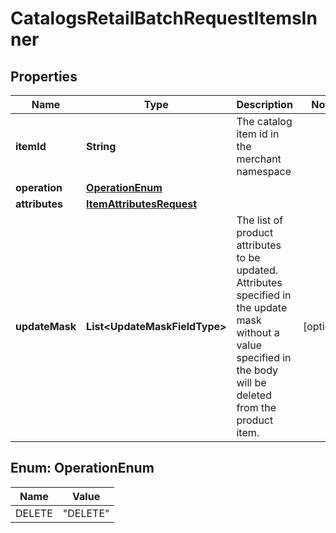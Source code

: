 

# CatalogsRetailBatchRequestItemsInner


## Properties

| Name | Type | Description | Notes |
|------------ | ------------- | ------------- | -------------|
|**itemId** | **String** | The catalog item id in the merchant namespace |  |
|**operation** | [**OperationEnum**](#OperationEnum) |  |  |
|**attributes** | [**ItemAttributesRequest**](ItemAttributesRequest.md) |  |  |
|**updateMask** | **List&lt;UpdateMaskFieldType&gt;** | The list of product attributes to be updated. Attributes specified in the update mask without a value specified in the body will be deleted from the product item. |  [optional] |



## Enum: OperationEnum

| Name | Value |
|---- | -----|
| DELETE | &quot;DELETE&quot; |




